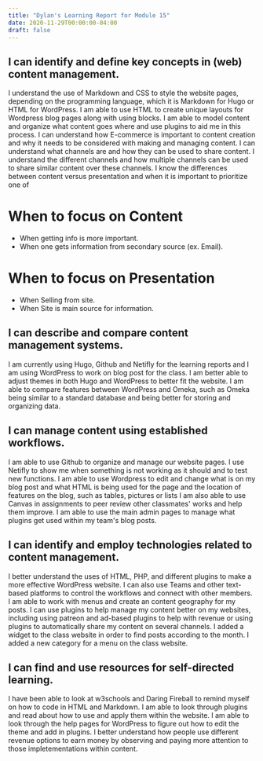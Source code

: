 ```yaml
---
title: "Dylan's Learning Report for Module 15"
date: 2020-11-29T00:00:00-04:00
draft: false
---
```


I can identify and define key concepts in (web) content management.
-------------------------------------------------------------------
I understand the use of Markdown and CSS to style the website pages, depending on the programming language, which it is Markdown for Hugo or HTML for WordPress.
I am able to use HTML to create unique layouts for Wordpress blog pages along with using blocks.
I am able to model content and organize what content goes where and use plugins to aid me in this process.
I can understand how E-commerce is important to content creation and why it needs to be considered with making and managing content.
I can understand what channels are and how they can be used to share content.
I understand the different channels and how multiple channels can be used to share similar content over these channels.
I know the differences between content versus presentation and when it is important to prioritize one of

When to focus on Content
=================
+ When getting info is more important.
+ When one gets information from secondary source (ex. Email).


When to focus on Presentation
===============================
+ When Selling from site.
+ When Site is main source for information.

I can describe and compare content management systems.
-------------------------------------------------------------------
I am currently using Hugo, Github and Netifly for the learning reports and I am using WordPress to work on blog post for the class. 
I am better able to adjust themes in both Hugo and WordPress to better fit the website.
I am able to compare features between WordPress and Omeka, such as Omeka being similar to a standard database and being better for storing and organizing data.

I can manage content using established workflows.
-------------------------------------------------------------------
I am able to use Github to organize and manage our website pages. I use Netifly to show me when something is not working as it should and to test new functions. 
I am able to use Wordpress to edit and change what is on my blog post and what HTML is being used for the page and the location of features on the blog, such as tables, pictures or lists
I am also able to use Canvas in assignments to peer review other classmates' works and help them improve.
I am able to use the main admin pages to manage what plugins get used within my team's blog posts.

I can identify and employ technologies related to content management.
---------------------------------------------------------------------
I better understand the uses of HTML, PHP, and different plugins to make a more effective WordPress website.
I can also use Teams and other text-based platforms to control the workflows and connect with other members.
I am able to work with menus and create an content geography for my posts.
I can use plugins to help manage my content better on my websites, including using patreon and ad-based plugins to help with revenue or using plugins to automatically share my content on several channels.
I added a widget to the class website in order to find posts according to the month.
I added a new category for a menu on the class website.

I can find and use resources for self-directed learning.
-------------------------------------------------------------------
I have been able to look at w3schools and Daring Fireball to remind myself on how to code in HTML and Markdown.
I am able to look through plugins and read about how to use and apply them within the website.
I am able to look through the help pages for WordPress to figure out how to edit the theme and add in plugins.
I better understand how people use different revenue options to earn money by observing and paying more attention to those impletementations within content.

